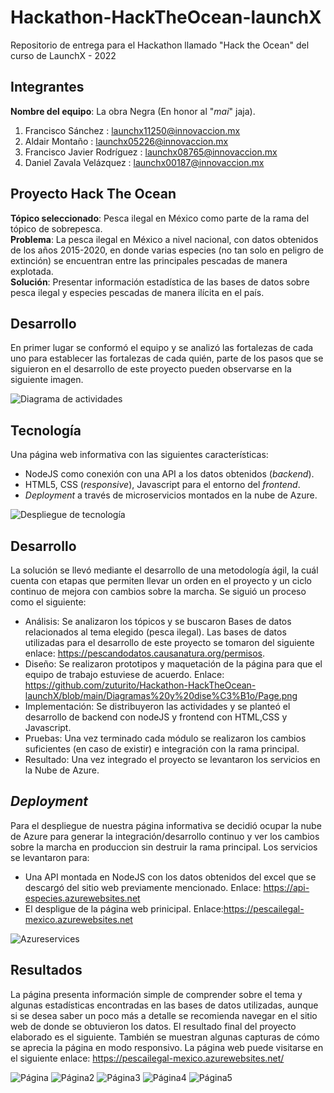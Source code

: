 # Hackathon-HackTheOcean-launchX
Repositorio de entrega para el Hackathon llamado "Hack the Ocean" del curso de LaunchX - 2022

## Integrantes
**Nombre del equipo**: La obra Negra (En honor al "_mai_" jaja).
1. Francisco Sánchez : launchx11250@innovaccion.mx
2. Aldair Montaño : launchx05226@innovaccion.mx
3. Francisco Javier Rodríguez : launchx08765@innovaccion.mx
4. Daniel Zavala Velázquez : launchx00187@innovaccion.mx

## Proyecto Hack The Ocean

**Tópico seleccionado**: Pesca ilegal en México como parte de la rama del tópico de sobrepesca. <br>
**Problema**: La pesca ilegal en México a nivel nacional, con datos obtenidos de los años 2015-2020, en donde varias especies (no tan solo en peligro de extinción) se encuentran entre las principales pescadas de manera explotada. <br>
**Solución**: Presentar información estadística de las bases de datos sobre pesca ilegal y especies pescadas de manera ilícita en el país. <br>

## Desarrollo

En primer lugar se conformó el equipo y se analizó las fortalezas de cada uno para establecer las fortalezas de cada quién, parte de los pasos que se siguieron en el desarrollo de este proyecto pueden observarse en la siguiente imagen.

![Diagrama de actividades](https://github.com/zuturito/Hackathon-HackTheOcean-launchX/blob/main/Diagramas%20y%20dise%C3%B1o/diagrama%20de%20soluci%C3%B3n.png)

## Tecnología

Una página web informativa con las siguientes características:
- NodeJS como conexión con una API a los datos obtenidos (_backend_).
- HTML5, CSS (_responsive_), Javascript para el entorno del _frontend_.
- _Deployment_ a través de microservicios montados en la nube de Azure.

![Despliegue de tecnología](https://github.com/zuturito/Hackathon-HackTheOcean-launchX/blob/main/Diagramas%20y%20dise%C3%B1o/despliegue%20de%20soluci%C3%B3n.png)

## Desarrollo

La solución se llevó mediante el desarrollo de una metodología ágil, la cuál cuenta con etapas que permiten llevar un orden en el proyecto y un ciclo continuo de mejora con cambios sobre la marcha.
Se siguió un proceso como el siguiente:
- Análisis: Se analizaron los tópicos y se buscaron Bases de datos relacionados al tema elegido (pesca ilegal). Las bases de datos utilizadas para el desarrollo de este proyecto se tomaron del siguiente enlace: https://pescandodatos.causanatura.org/permisos.
- Diseño: Se realizaron prototipos y maquetación de la página para que el equipo de trabajo estuviese de acuerdo. Enlace: https://github.com/zuturito/Hackathon-HackTheOcean-launchX/blob/main/Diagramas%20y%20dise%C3%B1o/Page.png 
- Implementación: Se distribuyeron las actividades y se planteó el desarrollo de backend con nodeJS y frontend con HTML,CSS y Javascript.
- Pruebas: Una vez terminado cada módulo se realizaron los cambios suficientes (en caso de existir) e integración con la rama principal.
- Resultado: Una vez integrado el proyecto se levantaron los servicios en la Nube de Azure.

## _Deployment_

Para el despliegue de nuestra página informativa se decidió ocupar la nube de Azure para generar la integración/desarrollo continuo y ver los cambios sobre la marcha en produccion sin destruir la rama principal.
Los servicios se levantaron para: 
- Una API montada en NodeJS con los datos obtenidos del excel que se descargó del sitio web previamente mencionado. Enlace: https://api-especies.azurewebsites.net
- El despligue de la página web prinicipal. Enlace:https://pescailegal-mexico.azurewebsites.net 

![Azureservices](https://github.com/zuturito/Hackathon-HackTheOcean-launchX/blob/main/Screenshots/Azure.jpg)

## Resultados

La página presenta información simple de comprender sobre el tema y algunas estadísticas encontradas en las bases de datos utilizadas, aunque si se desea saber un poco más a detalle se recomienda navegar en el sitio web de donde se obtuvieron los datos.
El resultado final del proyecto elaborado es el siguiente. También se muestran algunas capturas de cómo se aprecia la página en modo responsivo.
La página web puede visitarse en el siguiente enlace: https://pescailegal-mexico.azurewebsites.net/ 

![Página](https://github.com/zuturito/Hackathon-HackTheOcean-launchX/blob/main/Screenshots/1.jpg)
![Página2](https://github.com/zuturito/Hackathon-HackTheOcean-launchX/blob/main/Screenshots/2.jpg)
![Página3](https://github.com/zuturito/Hackathon-HackTheOcean-launchX/blob/main/Screenshots/3.jpg)
![Página4](https://github.com/zuturito/Hackathon-HackTheOcean-launchX/blob/main/Screenshots/4.jpg)
![Página5](https://github.com/zuturito/Hackathon-HackTheOcean-launchX/blob/main/Screenshots/5.jpg)
